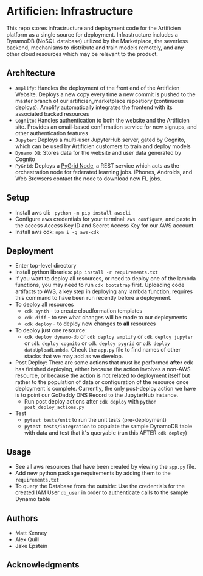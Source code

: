 # Artificien: Infrastructure
This repo stores infrastructure and deployment code for the Artificien platform as a single source for deployment. Infrastructure includes a DynamoDB (NoSQL database) utilized by the Marketplace, the severless backend, mechanisms to distribute and train models remotely, and any other cloud resources which may be relevant to the product.

## Architecture
- `Amplify`: Handles the deployment of the front end of the Artificien Website. Deploys a new copy every time a new commit is pushed to the master branch of our artificien_marketplace repostiory (continuous deploys). Amplify automatically integrates the frontend with its associated backed resources
- `Cognito`: Handles authentication to both the website and the Artificien site. Provides an email-based confirmation service for new signups, and other authentication features
- `Jupyter`: Deploys a multi-user JupyterHub server, gated by Cognito, which can be used by Artificien customers to train and deploy models
- `Dynamo DB`: Stores data for the website and user data generated by Cognito
- `PyGrid`: Deploys a [PyGrid Node](https://github.com/OpenMined/PyGrid), a REST service which acts as the orchestration node for federated learning jobs. iPhones, Androids, and Web Browsers contact the node to download new FL jobs.

## Setup
- Install aws cli: ` python -m pip install awscli`
- Configure aws credentials for your terminal: `aws configure`, and paste in the access Access Key ID and Secret Access Key for our AWS account.
- Install aws cdk: `npm i -g aws-cdk`

## Deployment

- Enter top-level directory
- Install python libraries: `pip install -r requirements.txt`
- If you want to deploy all resources, or need to deploy one of the lambda functions, you may need to run `cdk bootstrap` first. Uploading code artifacts to AWS, a key step in deploying any lambda function, requires this command to have been run recently before a deployment.
- To deploy all resources
  - `cdk synth` - to create cloudformation templates
  - `cdk diff` - to see what changes will be made to our deployments
  - `cdk deploy` - to deploy new changes to **all** resources
- To deploy just one resource:
  - `cdk deploy dynamo-db` or `cdk deploy amplify` or `cdk deploy jupyter` or `cdk deploy cognito` or `cdk deploy pygrid` or `cdk deploy dataUploadLambda`. Check the `app.py` file to find names of other stacks that we may add as we develop.
- Post Deploy: There are some actions that must be performed **after** cdk has finished deploying, either because the action involves a non-AWS resource, or because the action is not related to deployment itself but rather to the population of data or configuration of the resource once deployment is complete. Currently, the only post-deploy action we have is to point our GoDaddy DNS Record to the JupyterHub instance.
  - Run post deploy actions after `cdk deploy` with `python post_deploy_actions.py`
- Test
  - `pytest tests/unit` to run the unit tests (pre-deployment)
  - `pytest tests/integration` to populate the sample DynamoDB table with data and test that it's queryable (run this AFTER `cdk deploy`)
  
## Usage
- See all aws resources that have been created by viewing the `app.py` file.
- Add new python package requirements by adding them to the `requirements.txt`
- To query the Database from the outside: Use the credentials for the created IAM User `db_user` in order to authenticate calls to the sample Dynamo table

## Authors
* Matt Kenney
* Alex Quill
* Jake Epstein

## Acknowledgments
